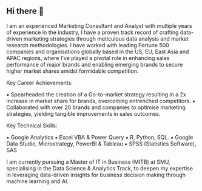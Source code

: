 ## Hi there 👋

<!--
**emmachew/emmachew** is a ✨ _special_ ✨ repository because its `README.md` (this file) appears on your GitHub profile.

Here are some ideas to get you started:

- 🔭 I’m currently working on ...
- 🌱 I’m currently learning ...
- 👯 I’m looking to collaborate on ...
- 🤔 I’m looking for help with ...
- 💬 Ask me about ...
- 📫 How to reach me: ...
- 😄 Pronouns: ...
- ⚡ Fun fact: ...
-->

I am an experienced Marketing Consultant and Analyst with multiple years of experience in the industry, I have a proven track record of crafting data-driven marketing strategies through meticulous data analysis and market research methodologies. I have worked with leading Fortune 500 companies and organisations globally based in the US, EU, East Asia and APAC regions, where I've played a pivotal role in enhancing sales performance of major brands and enabling emerging brands to secure higher market shares amidst formidable competition.

Key Career Achievements:

 ▪ Spearheaded the creation of a Go-to-market strategy resulting in a 2x increase in market share for brands, overcoming entrenched competitors.
 ▪ Collaborated with over 20 brands and companies to optimise marketing strategies, yielding tangible improvements in sales outcomes.

Key Technical Skills:

 ▪ Google Analytics
 ▪ Excel VBA & Power Query
 ▪ R, Python, SQL.
 ▪ Google Data Studio, Microstrategy, PowerBI & Tableau
 ▪ SPSS (Statistics Software), SAS

I am currently pursuing a Master of IT in Business (MITB) at SMU, specialising in the Data Science & Analytics Track, to deepen my expertise in leveraging data-driven insights for business decision making through machine learning and AI.
